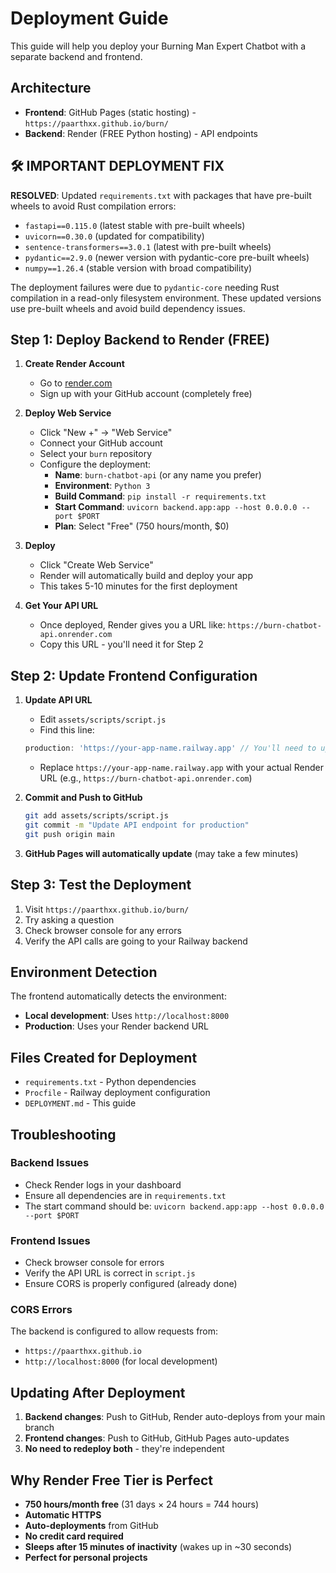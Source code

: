 # Deployment Guide

This guide will help you deploy your Burning Man Expert Chatbot with a separate backend and frontend.

## Architecture
- **Frontend**: GitHub Pages (static hosting) - `https://paarthxx.github.io/burn/`
- **Backend**: Render (FREE Python hosting) - API endpoints
## 🛠️ IMPORTANT DEPLOYMENT FIX

**RESOLVED**: Updated `requirements.txt` with packages that have pre-built wheels to avoid Rust compilation errors:
- `fastapi==0.115.0` (latest stable with pre-built wheels)
- `uvicorn==0.30.0` (updated for compatibility)
- `sentence-transformers==3.0.1` (latest with pre-built wheels)
- `pydantic==2.9.0` (newer version with pydantic-core pre-built wheels)
- `numpy==1.26.4` (stable version with broad compatibility)

The deployment failures were due to `pydantic-core` needing Rust compilation in a read-only filesystem environment. These updated versions use pre-built wheels and avoid build dependency issues.


## Step 1: Deploy Backend to Render (FREE)

1. **Create Render Account**
   - Go to [render.com](https://render.com)
   - Sign up with your GitHub account (completely free)

2. **Deploy Web Service**
   - Click "New +" → "Web Service"
   - Connect your GitHub account
   - Select your `burn` repository
   - Configure the deployment:
     - **Name**: `burn-chatbot-api` (or any name you prefer)
     - **Environment**: `Python 3`
     - **Build Command**: `pip install -r requirements.txt`
     - **Start Command**: `uvicorn backend.app:app --host 0.0.0.0 --port $PORT`
     - **Plan**: Select "Free" (750 hours/month, $0)

3. **Deploy**
   - Click "Create Web Service"
   - Render will automatically build and deploy your app
   - This takes 5-10 minutes for the first deployment

4. **Get Your API URL**
   - Once deployed, Render gives you a URL like: `https://burn-chatbot-api.onrender.com`
   - Copy this URL - you'll need it for Step 2

## Step 2: Update Frontend Configuration

1. **Update API URL**
   - Edit `assets/scripts/script.js`
   - Find this line:
   ```javascript
   production: 'https://your-app-name.railway.app' // You'll need to update this after deployment
   ```
   - Replace `https://your-app-name.railway.app` with your actual Render URL (e.g., `https://burn-chatbot-api.onrender.com`)

2. **Commit and Push to GitHub**
   ```bash
   git add assets/scripts/script.js
   git commit -m "Update API endpoint for production"
   git push origin main
   ```

3. **GitHub Pages will automatically update** (may take a few minutes)

## Step 3: Test the Deployment

1. Visit `https://paarthxx.github.io/burn/`
2. Try asking a question
3. Check browser console for any errors
4. Verify the API calls are going to your Railway backend

## Environment Detection

The frontend automatically detects the environment:
- **Local development**: Uses `http://localhost:8000`
- **Production**: Uses your Render backend URL

## Files Created for Deployment

- `requirements.txt` - Python dependencies
- `Procfile` - Railway deployment configuration
- `DEPLOYMENT.md` - This guide

## Troubleshooting

### Backend Issues
- Check Render logs in your dashboard
- Ensure all dependencies are in `requirements.txt`
- The start command should be: `uvicorn backend.app:app --host 0.0.0.0 --port $PORT`

### Frontend Issues  
- Check browser console for errors
- Verify the API URL is correct in `script.js`
- Ensure CORS is properly configured (already done)

### CORS Errors
The backend is configured to allow requests from:
- `https://paarthxx.github.io`
- `http://localhost:8000` (for local development)

## Updating After Deployment

1. **Backend changes**: Push to GitHub, Render auto-deploys from your main branch
2. **Frontend changes**: Push to GitHub, GitHub Pages auto-updates
3. **No need to redeploy both** - they're independent

## Why Render Free Tier is Perfect

- **750 hours/month free** (31 days × 24 hours = 744 hours)
- **Automatic HTTPS**
- **Auto-deployments** from GitHub
- **No credit card required**
- **Sleeps after 15 minutes of inactivity** (wakes up in ~30 seconds)
- **Perfect for personal projects**